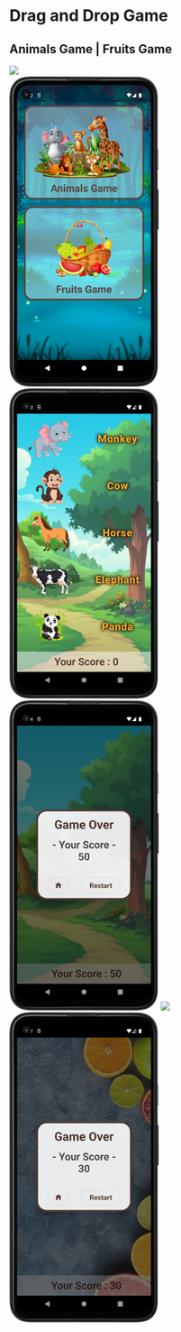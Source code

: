 # Drag and Drop Game 

## Animals Game | Fruits Game

<img src="https://github.com/RomitKatrodiya/Drag_and_Drop_Game/blob/master/images/Drag_and_Drop_Game.GIF" style=" height:700px; " data-target="animated-image.originalImage"><br><img src="https://github.com/RomitKatrodiya/Drag_and_Drop_Game/blob/master/images/Screenshot_20221005_201248.png" style=" height:550px; " data-target="animated-image.originalImage">
<img src="https://github.com/RomitKatrodiya/Drag_and_Drop_Game/blob/master/images/Screenshot_20221005_201318.png" style=" height:550px; " data-target="animated-image.originalImage">
<img src="https://github.com/RomitKatrodiya/Drag_and_Drop_Game/blob/master/images/Screenshot_20221005_201433.png" style=" height:550px; " data-target="animated-image.originalImage">
<img src="https://github.com/RomitKatrodiya/Drag_and_Drop_Game/blob/master/images/Screenshot_20221005_201444.png" style=" height:550px; " data-target="animated-image.originalImage">
<img src="https://github.com/RomitKatrodiya/Drag_and_Drop_Game/blob/master/images/Screenshot_20221005_201705.png" style=" height:550px; " data-target="animated-image.originalImage">
